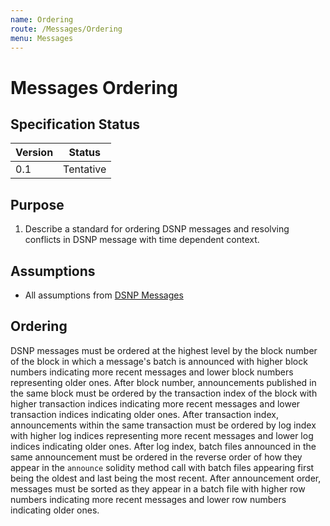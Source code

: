 ```yaml
---
name: Ordering
route: /Messages/Ordering
menu: Messages
---
```


# Messages Ordering

## Specification Status

| Version | Status |
---------- | ---------
| 0.1     | Tentative |

## Purpose

1. Describe a standard for ordering DSNP messages and resolving conflicts in DSNP message with time dependent context.

## Assumptions

* All assumptions from [DSNP Messages](/Messages/Overview)

## Ordering

DSNP messages must be ordered at the highest level by the block number of the block in which a message's batch is announced with higher block numbers indicating more recent messages and lower block numbers representing older ones.
After block number, announcements published in the same block must be ordered by the transaction index of the block with higher transaction indices indicating more recent messages and lower transaction indices indicating older ones.
After transaction index, announcements within the same transaction must be ordered by log index with higher log indices representing more recent messages and lower log indices indicating older ones.
After log index, batch files announced in the same announcement must be ordered in the reverse order of how they appear in the `announce` solidity method call with batch files appearing first being the oldest and last being the most recent.
After announcement order, messages must be sorted as they appear in a batch file with higher row numbers indicating more recent messages and lower row numbers indicating older ones.
